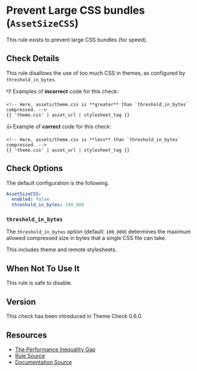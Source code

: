 # Prevent Large CSS bundles (`AssetSizeCSS`)

This rule exists to prevent large CSS bundles (for speed).

## Check Details

This rule disallows the use of too much CSS in themes, as configured by `threshold_in_bytes`.

:-1: Examples of **incorrect** code for this check:
```liquid
<!-- Here, assets/theme.css is **greater** than `threshold_in_bytes` compressed. -->
{{ 'theme.css' | asset_url | stylesheet_tag }}
```

:+1: Example of **correct** code for this check:
```liquid
<!-- Here, assets/theme.css is **less** than `threshold_in_bytes` compressed. -->
{{ 'theme.css' | asset_url | stylesheet_tag }}
```

## Check Options

The default configuration is the following.

```yaml
AssetSizeCSS:
  enabled: false
  threshold_in_bytes: 100_000
```

### `threshold_in_bytes`

The `threshold_in_bytes` option (default: `100_000`) determines the maximum allowed compressed size in bytes that a single CSS file can take.

This includes theme and remote stylesheets.

## When Not To Use It

This rule is safe to disable.

## Version

This check has been introduced in Theme Check 0.6.0.

## Resources

- [The Performance Inequality Gap](https://infrequently.org/2021/03/the-performance-inequality-gap/)
- [Rule Source][codesource]
- [Documentation Source][docsource]

[codesource]: /lib/theme_check/checks/asset_size_css.rb
[docsource]: /docs/checks/asset_size_css.md
